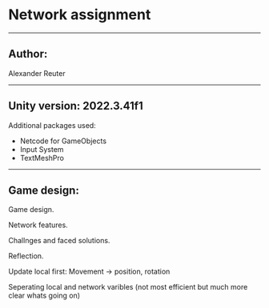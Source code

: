 # Network assignment
------------------------------------------------------------------------------------------------------------------------------------------------------------------------------------------------
## **Author:**
Alexander Reuter

------------------------------------------------------------------------------------------------------------------------------------------------------------------------------------------------
## **Unity version: 2022.3.41f1**
Additional packages used: 
* Netcode for GameObjects
* Input System
* TextMeshPro

------------------------------------------------------------------------------------------------------------------------------------------------------------------------------------------------
## **Game design:**



Game design.

Network features.

Challnges and faced solutions.

Reflection.

Update local first:
Movement -> position, rotation

Seperating local and network varibles (not most efficient but much more clear whats going on)
